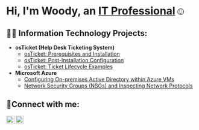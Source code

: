 <h1>Hi, I'm Woody, an <a href="https://linkedin.com/in/woody-francois">IT Professional</a>☺</h1>

<h2>👨‍💻 Information Technology Projects:</h2>

- <b>osTicket (Help Desk Ticketing System)</b>
  - [osTicket: Prerequisites and Installation](https://github.com/mrfrancoisnyc/osticket-prereqs)
  - [osTicket: Post-Installation Configuration](https://github.com/mrfrancoisnyc/post-install-config)
  - [osTicket: Ticket Lifecycle Examples](https://github.com/mrfrancoisnyc/ticket-lifecycle)
- <b>Microsoft Azure</b>
  - [Configuring On-premises Active Directory within Azure VMs](https://github.com/mrfrancoisnyc/On-premises-Active-Directory-Deployed-in-the-Cloud-Azure-)
  - [Network Security Groups (NSGs) and Inspecting Network Protocols](https://github.com/mrfrancoisnyc/Network-Security-Groups)

<h2>🤳Connect with me:</h2>

[<img align="left" alt="Josh | Twitter" width="22px" src="https://cdn.jsdelivr.net/npm/simple-icons@v3/icons/twitter.svg" />][twitter]
[<img align="left" alt="Josh | LinkedIn" width="22px" src="https://cdn.jsdelivr.net/npm/simple-icons@v3/icons/linkedin.svg" />][linkedin]


[twitter]: https://twitter.com/oldmancoding
[linkedin]: https://linkedin.com/in/woody-francois
